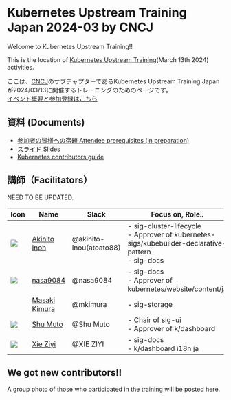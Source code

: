 # Kubernetes Upstream Training Japan 2024-03 by CNCJ

Welcome to Kubernetes Upstream Training!!

This is the location of [Kubernetes Upstream Training](https://kutj.connpass.com/event/310096)(March 13th 2024) activities.

ここは、[CNCJ](https://community.cncf.io/cloud-native-community-japan/)のサブチャプターであるKubernetes Upstream Training Japan が2024/03/13に開催するトレーニングのためのページです。  
[イベント概要と参加登録はこちら](https://kutj.connpass.com/event/310096)

## 資料 (Documents)

* [参加者の皆様への宿題 Attendee prerequisites (in preparation)](../assets/attendee-prerequisites.md)
* [スライド Slides](../assets/slide.pdf)
* [Kubernetes contributors guide](https://github.com/kubernetes/community/tree/master/contributors/guide)

## 講師（Facilitators）

NEED TO BE UPDATED.

| Icon | Name | Slack | Focus on, Role.. |
| ------------- | ------------- | ------------- | ------------- |
|<a href="https://github.com/atoato88"><img src="https://avatars.githubusercontent.com/u/748740?s=50"></a>| <a href="https://github.com/atoato88">Akihito Inoh</a> | @akihito-inou(atoato88) | - sig-cluster-lifecycle<br> - Approver of kubernetes-sigs/kubebuilder-declarative-pattern <br> - sig-docs |
|<a href="https://github.com/nasa9084"><img src="https://avatars.githubusercontent.com/u/11725486?s=50"></a>| <a href="https://github.com/nasa9084">nasa9084</a> | @nasa9084 | - sig-docs<br> - Approver of kubernetes/website/content/ja |
| | <a href="https://github.com/mkimuram">Masaki Kimura</a> | @mkimura | - sig-storage |
|<a href="https://github.com/shu-mutou"><img src="https://avatars.githubusercontent.com/u/12838129?s=50"></a>| <a href="https://github.com/shu-mutou">Shu Muto</a> | @Shu Muto | - Chair of sig-ui<br> - Approver of k/dashboard |
|<a href="https://github.com/ziyi-xie"><img src="https://avatars.githubusercontent.com/u/92832323?s=50"></a>| <a href="https://github.com/ziyi-xie">Xie Ziyi</a> | @XIE ZIYI | - sig-docs<br> - k/dashboard i18n ja  |

## We got new contributors!!

A group photo of those who participated in the training will be posted here.
<!--![group photo 01](images/cncj-202403-01.jpg)-->

